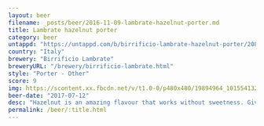 ```yaml
---
layout: beer
filename: _posts/beer/2016-11-09-lambrate-hazelnut-porter.md
title: Lambrate hazelnut porter
category: beer
untappd: "https://untappd.com/b/birrificio-lambrate-hazelnut-porter/2088254"
country: "Italy"
brewery: "Birrificio Lambrate"
breweryURL: "/brewery/birrificio-lambrate.html"
style: "Porter - Other"
score: 9
img: https://scontent.xx.fbcdn.net/v/t1.0-0/p480x480/19894964_10155413282868745_2382469259806849987_n.jpg?_nc_cat=103&_nc_ht=scontent.xx&oh=7d04e901b9a219af934b4742da0e2554&oe=5CABD5F8
beer-date: "2017-07-12"
desc: "Hazelnut is an amazing flavour that works without sweetness. Gives you exactly what you so for"
permalink: /beer/:title.html
---
```

